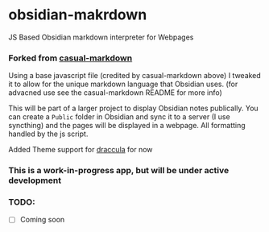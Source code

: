 # obsidian-makrdown
JS Based Obsidian markdown interpreter for Webpages

### Forked from [casual-markdown](https://github.com/casualwriter/casual-markdown)

Using a base javascript file (credited by casual-markdown above) I tweaked it to allow for the unique markdown language that Obsidian uses. 
(for advacned use see the casual-markdown README for more info)

This will be part of a larger project to display Obsidian notes publically. You can create a `Public` folder in Obsidian and sync it to a server (I use syncthing) and the pages will be displayed in a webpage. 
All formatting handled by the js script.

Added Theme support for [draccula](https://draculatheme.com/) for now

### This is a work-in-progress app, but will be under active development

### TODO:
- [ ] Coming soon
